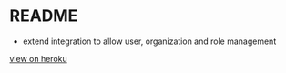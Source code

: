 # README

- extend integration to allow user, organization and role management

[view on heroku](https://mhulbert85-auth0.herokuapp.com/)
